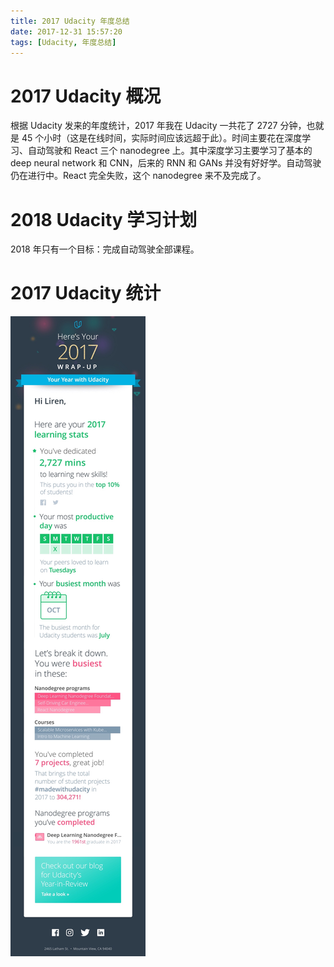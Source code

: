 ```yaml
---
title: 2017 Udacity 年度总结
date: 2017-12-31 15:57:20
tags: [Udacity, 年度总结]
---
```


# 2017 Udacity 概况
根据 Udacity 发来的年度统计，2017 年我在 Udacity 一共花了 2727 分钟，也就是 45 个小时（这是在线时间，实际时间应该远超于此）。时间主要花在深度学习、自动驾驶和 React 三个 nanodegree 上。其中深度学习主要学习了基本的 deep neural network 和 CNN，后来的 RNN 和 GANs 并没有好好学。自动驾驶仍在进行中。React 完全失败，这个 nanodegree 来不及完成了。

# 2018 Udacity 学习计划
2018 年只有一个目标：完成自动驾驶全部课程。

# 2017 Udacity 统计
![](/images/2017-12-31-udacity-2017-summary/IMG_4256.jpg)

